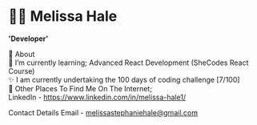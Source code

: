 # 👩‍💻 Melissa Hale

**'Developer'**

🤔 About 
<br/>
🌱 I’m currently learning; Advanced React Development (SheCodes React Course)
<br/>
✨ I am currently undertaking the 100 days of coding challenge [7/100]
<br/>
💬 Other Places To Find Me On The Internet; <br/>
LinkedIn - https://www.linkedin.com/in/melissa-hale1/

Contact Details 
Email - melissastephaniehale@gmail.com


<!--
**Mello245/Mello245** is a ✨ _special_ ✨ repository because its `README.md` (this file) appears on your GitHub profile.

Here are some ideas to get you started:

- 🔭 I’m currently working on ...
- 🌱 I’m currently learning ...
- 👯 I’m looking to collaborate on ...
- 🤔 I’m looking for help with ...
- 💬 Ask me about ...
- 📫 How to reach me: ...
- 😄 Pronouns: ...
- ⚡ Fun fact: ...
-->

